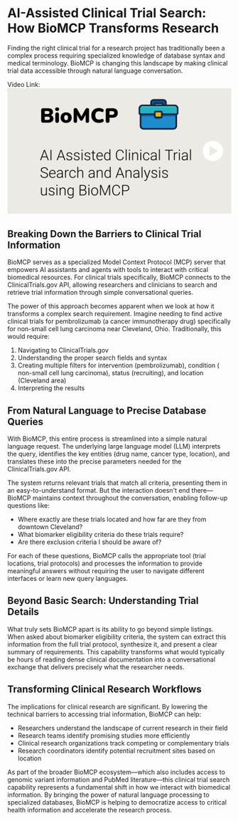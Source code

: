 # AI-Assisted Clinical Trial Search: How BioMCP Transforms Research

Finding the right clinical trial for a research project has traditionally been
a complex process requiring specialized knowledge of database syntax and
medical terminology. BioMCP is changing this landscape by making clinical trial
data accessible through natural language conversation.

Video Link:
[![▶️ Watch the video](./images/trial-search-assistant.png)](https://www.youtube.com/watch?v=jqGXXnVesjg&list=PLu1amIF_MEfPWhhEsXSuBi90S_xtmVJIW&index=2)

## Breaking Down the Barriers to Clinical Trial Information

BioMCP serves as a specialized Model Context Protocol (MCP) server that
empowers AI assistants and agents with tools to interact with critical
biomedical resources. For clinical trials specifically, BioMCP connects to the
ClinicalTrials.gov API, allowing researchers and clinicians to search and
retrieve trial information through simple conversational queries.

The power of this approach becomes apparent when we look at how it transforms a
complex search requirement. Imagine needing to find active clinical trials for
pembrolizumab (a cancer immunotherapy drug) specifically for non-small cell
lung carcinoma near Cleveland, Ohio. Traditionally, this would require:

1. Navigating to ClinicalTrials.gov
2. Understanding the proper search fields and syntax
3. Creating multiple filters for intervention (pembrolizumab), condition (
   non-small cell lung carcinoma), status (recruiting), and location (Cleveland
   area)
4. Interpreting the results

## From Natural Language to Precise Database Queries

With BioMCP, this entire process is streamlined into a simple natural language
request. The underlying large language model (LLM) interprets the query,
identifies the key entities (drug name, cancer type, location), and translates
these into the precise parameters needed for the ClinicalTrials.gov API.

The system returns relevant trials that match all criteria, presenting them in
an easy-to-understand format. But the interaction doesn't end there—BioMCP
maintains context throughout the conversation, enabling follow-up questions
like:

- Where exactly are these trials located and how far are they from downtown
  Cleveland?
- What biomarker eligibility criteria do these trials require?
- Are there exclusion criteria I should be aware of?

For each of these questions, BioMCP calls the appropriate tool (trial
locations, trial protocols) and processes the information to provide meaningful
answers without requiring the user to navigate different interfaces or learn
new query languages.

## Beyond Basic Search: Understanding Trial Details

What truly sets BioMCP apart is its ability to go beyond simple listings. When
asked about biomarker eligibility criteria, the system can extract this
information from the full trial protocol, synthesize it, and present a clear
summary of requirements. This capability transforms what would typically be
hours of reading dense clinical documentation into a conversational exchange
that delivers precisely what the researcher needs.

## Transforming Clinical Research Workflows

The implications for clinical research are significant. By lowering the
technical barriers to accessing trial information, BioMCP can help:

- Researchers understand the landscape of current research in their field
- Research teams identify promising studies more efficiently
- Clinical research organizations track competing or complementary trials
- Research coordinators identify potential recruitment sites based on location

As part of the broader BioMCP ecosystem—which also includes access to genomic
variant information and PubMed literature—this clinical trial search capability
represents a fundamental shift in how we interact with biomedical information.
By bringing the power of natural language processing to specialized databases,
BioMCP is helping to democratize access to critical health information and
accelerate the research process.
